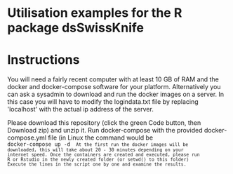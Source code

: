 Utilisation examples for the R package dsSwissKnife
============

Instructions
============
You will need a fairly recent computer with at least 10 GB of RAM and the docker and docker-compose software for your platform.
Alternatively you can ask a sysadmin to download and run the docker images on a server. In this case you will have to modify the logindata.txt file
by replacing 'localhost' with the actual ip address of the server.

Please download this repository (click the green Code button, then Download zip) and unzip it.
Run docker-compose with the provided docker-compose.yml file (in Linux the command would be 
<code>
docker-compose up -d
<code>
At the first run the docker images will be downloaded, this will take about 20 - 30 minutes depending on your internet speed.
Once the containers are created and executed, please run R or Rstudio in the newly created folder (or setwd() to this folder)
Execute the lines in the script one by one and examine the results.




